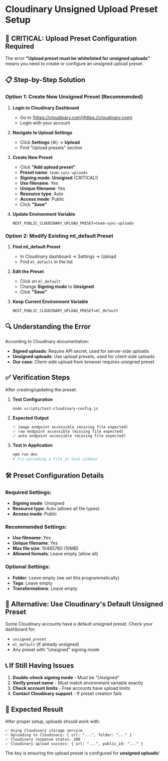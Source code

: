 # Cloudinary Unsigned Upload Preset Setup

## 🚨 **CRITICAL: Upload Preset Configuration Required**

The error **"Upload preset must be whitelisted for unsigned uploads"** means you need to create or configure an unsigned upload preset.

## 📋 **Step-by-Step Solution**

### **Option 1: Create New Unsigned Preset (Recommended)**

1. **Login to Cloudinary Dashboard**
   - Go to [https://cloudinary.com](https://cloudinary.com)
   - Login with your account

2. **Navigate to Upload Settings**
   - Click **Settings** (⚙️) → **Upload**
   - Find "Upload presets" section

3. **Create New Preset**
   - Click **"Add upload preset"**
   - **Preset name**: `team-sync-uploads`
   - **Signing mode**: **Unsigned** (CRITICAL!)
   - **Use filename**: Yes
   - **Unique filename**: Yes
   - **Resource type**: Auto
   - **Access mode**: Public
   - Click **"Save"**

4. **Update Environment Variable**
   ```env
   NEXT_PUBLIC_CLOUDINARY_UPLOAD_PRESET=team-sync-uploads
   ```

### **Option 2: Modify Existing ml_default Preset**

1. **Find ml_default Preset**
   - In Cloudinary dashboard → Settings → Upload
   - Find `ml_default` in the list

2. **Edit the Preset**
   - Click on `ml_default`
   - Change **Signing mode** to **Unsigned**
   - Click **"Save"**

3. **Keep Current Environment Variable**
   ```env
   NEXT_PUBLIC_CLOUDINARY_UPLOAD_PRESET=ml_default
   ```

## 🔍 **Understanding the Error**

According to Cloudinary documentation:

- **Signed uploads**: Require API secret, used for server-side uploads
- **Unsigned uploads**: Use upload presets, used for client-side uploads
- **Our case**: Client-side upload from browser requires unsigned preset

## ✅ **Verification Steps**

After creating/updating the preset:

1. **Test Configuration**
   ```bash
   node scripts/test-cloudinary-config.js
   ```

2. **Expected Output**
   ```
   ✅ image endpoint accessible (missing file expected)
   ✅ raw endpoint accessible (missing file expected)
   ✅ auto endpoint accessible (missing file expected)
   ```

3. **Test in Application**
   ```bash
   npm run dev
   # Try uploading a file in task sidebar
   ```

## 🛠️ **Preset Configuration Details**

### **Required Settings:**
- **Signing mode**: Unsigned
- **Resource type**: Auto (allows all file types)
- **Access mode**: Public

### **Recommended Settings:**
- **Use filename**: Yes
- **Unique filename**: Yes
- **Max file size**: 10485760 (10MB)
- **Allowed formats**: Leave empty (allow all)

### **Optional Settings:**
- **Folder**: Leave empty (we set this programmatically)
- **Tags**: Leave empty
- **Transformations**: Leave empty

## 🔄 **Alternative: Use Cloudinary's Default Unsigned Preset**

Some Cloudinary accounts have a default unsigned preset. Check your dashboard for:
- `unsigned_preset`
- `ml_default` (if already unsigned)
- Any preset with "Unsigned" signing mode

## 📞 **If Still Having Issues**

1. **Double-check signing mode** - Must be "Unsigned"
2. **Verify preset name** - Must match environment variable exactly
3. **Check account limits** - Free accounts have upload limits
4. **Contact Cloudinary support** - If preset creation fails

## 🎯 **Expected Result**

After proper setup, uploads should work with:
```
✅ Using Cloudinary storage service
✅ Uploading to Cloudinary: { url: "...", folder: "..." }
✅ Cloudinary response status: 200
✅ Cloudinary upload success: { url: "...", public_id: "..." }
```

The key is ensuring the upload preset is configured for **unsigned uploads**!
